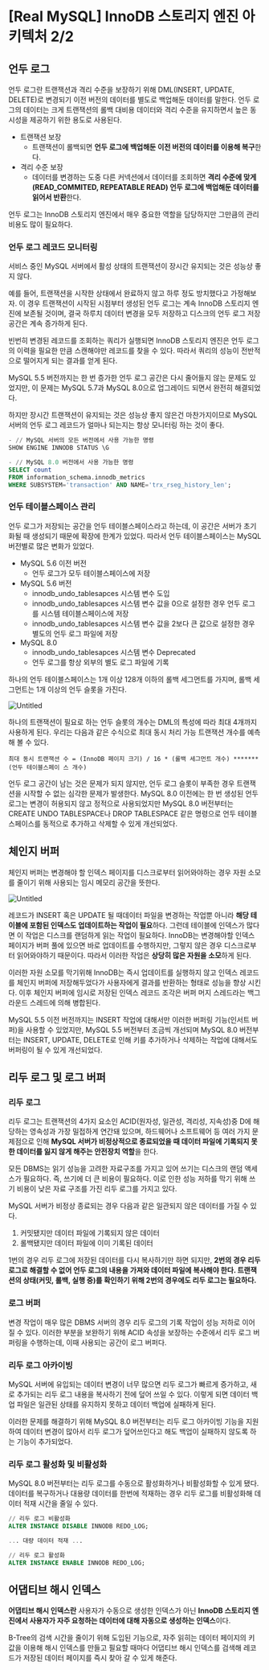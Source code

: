 # [Real MySQL] InnoDB 스토리지 엔진 아키텍처 2/2

## 언두 로그

언두 로그란 트랜잭션과 격리 수준을 보장하기 위해 DML(INSERT, UPDATE, DELETE)로 변경되기 이전 버전의 데이터를 별도로 백업해둔 데이터를 말한다. 언두 로그의 데이터는 크게 트랜잭션의 롤백 대비용 데이터와 격리 수준을 유지하면서 높은 동시성을 제공하기 위한 용도로 사용된다.

- 트랜잭션 보장
  - 트랜잭션이 롤백되면 **언두 로그에 백업해둔 이전 버전의 데이터를 이용해 복구**한다.
- 격리 수준 보장
  - 데이터를 변경하는 도중 다른 커넥션에서 데이터를 조회하면 **격리 수준에 맞게(READ_COMMITED, REPEATABLE READ) 언두 로그에 백업해둔 데이터를 읽어서 반환**한다.

언두 로그는 InnoDB 스토리지 엔진에서 매우 중요한 역할을 담당하지만 그만큼의 관리 비용도 많이 필요하다.

### 언두 로그 레코드 모니터링

서비스 중인 MySQL 서버에서 활성 상태의 트랜잭션이 장시간 유지되는 것은 성능상 좋지 않다.

예를 들어, 트랜잭션을 시작한 상태에서 완료하지 않고 하루 정도 방치했다고 가정해보자.
이 경우 트랜잭션이 시작된 시점부터 생성된 언두 로그는 계속 InnoDB 스토리지 엔진에 보존될 것이며, 결국 하루치 데이터 변경을 모두 저장하고 디스크의 언두 로그 저장 공간은 계속 증가하게 된다.

빈번히 변경된 레코드를 조회하는 쿼리가 실행되면 InnoDB 스토리지 엔진은 언두 로그의 이력을 필요한 만큼 스캔해야만 레코드를 찾을 수 있다. 따라서 쿼리의 성능이 전반적으로 떨어지게 되는 결과를 얻게 된다.

MySQL 5.5 버전까지는 한 번 증가한 언두 로그 공간은 다시 줄어들지 않는 문제도 있었지만, 이 문제는 MySQL 5.7과 MySQL 8.0으로 업그레이드 되면서 완전히 해결되었다.

하지만 장시간 트랜잭션이 유지되는 것은 성능상 좋지 않은건 마찬가지이므로 MySQL 서버의 언두 로그 레코드가 얼마나 되는지는 항상 모니터링 하는 것이 좋다.

```sql
- // MySQL 서버의 모든 버전에서 사용 가능한 명령
SHOW ENGINE INNODB STATUS \G

- // MySQL 8.0 버전에서 사용 가능한 명령
SELECT count
FROM information_schema.innodb_metrics
WHERE SUBSYSTEM='transaction' AND NAME='trx_rseg_history_len';
```

### 언두 테이블스페이스 관리

언두 로그가 저장되는 공간을 언두 테이블스페이스라고 하는데, 이 공간은 서버가 초기화될 때 생성되기 때문에 확장에 한계가 있었다. 따라서 언두 테이블스페이스는 MySQL 버전별로 많은 변화가 있었다.

- MySQL 5.6 이전 버전
  - 언두 로그가 모두 테이블스페이스에 저장
- MySQL 5.6 버전
  - innodb_undo_tablesapces 시스템 변수 도입
  - innodb_undo_tablesapces 시스템 변수 값을 0으로 설정한 경우 언두 로그를 시스템 테이블스페이스에 저장
  - innodb_undo_tablesapces 시스템 변수 값을 2보다 큰 값으로 설정한 경우 별도의 언두 로그 파일에 저장
- MySQL 8.0
  - innodb_undo_tablesapces 시스템 변수 Deprecated
  - 언두 로그를 항상 외부의 별도 로그 파일에 기록


하나의 언두 테이블스페이스는 1개 이상 128개 이하의 롤백 세그먼트를 가지며, 롤백 세그먼트는 1개 이상의 언두 슬롯을 가진다.

![Untitled](https://s3-us-west-2.amazonaws.com/secure.notion-static.com/51290472-6202-4ff6-b4cf-9c6be2d27ad7/Untitled.png)

하나의 트랜잭션이 필요로 하는 언두 슬롯의 개수는 DML의 특성에 따라 최대 4개까지 사용하게 된다. 우리는 다음과 같은 수식으로 최대 동시 처리 가능 트랜잭션 개수를 예측해 볼 수 있다.

`최대 동시 트랜잭션 수 = (InnoDB 페이지 크기) / 16 * (롤백 세그먼트 개수) ******* (언두 테이블스페이
스 개수)`

언두 로그 공간이 남는 것은 문제가 되지 않지만, 언두 로그 슬롯이 부족한 경우 트랜잭션을 시작할 수 없는 심각한 문제가 발생한다. MySQL 8.0 이전에는 한 번 생성된 언두 로그는 변경이 허용되지 않고 정적으로 사용되었지만 MySQL 8.0 버전부터는 CREATE UNDO TABLESPACE나 DROP TABLESPACE 같은 명령으로 언두 테이블스페이스를 동적으로 추가하고 삭제할 수 있게 개선되었다.

## 체인지 버퍼

체인지 버퍼는 변경해야 할 인덱스 페이지를 디스크로부터 읽어와야하는 경우 자원 소모를 줄이기 위해 사용되는 임시 메모리 공간을 뜻한다.

![Untitled](https://s3-us-west-2.amazonaws.com/secure.notion-static.com/fd4fe6ee-7b57-4738-9b9d-097d169550b1/Untitled.png)

레코드가 INSERT 혹은 UPDATE 될 때데이터 파일을 변경하는 작업뿐 아니라 **해당 테이블에 포함된 인덱스도 업데이트하는 작업이 필요**하다. 그런데 테이블에 인덱스가 많다면 이 작업은 디스크를 랜덤하게 읽는 작업이 필요하다. InnoDB는 변경해야할 인덱스 페이지가 버퍼 풀에 있으면 바로 업데이트를 수행하지만, 그렇지 않은 경우 디스크로부터 읽어와야하기 때문이다. 따라서 이러한 작업은 **상당히 많은 자원을 소모**하게 된다.

이러한 자원 소모를 막기위해 InnoDB는 즉시 업데이트를 실행하지 않고 인덱스 레코드를 체인지 버퍼에 저장해두었다가 사용자에게 결과를 반환하는 형태로 성능을 향상 시킨다. 이후 체인지 버퍼에 임시로 저장된 인덱스 레코드 조각은 버퍼 머지 스레드라는 백그라운드 스레드에 의해 병합된다.

MySQL 5.5 이전 버전까지는 INSERT 작업에 대해서만 이러한 버퍼링 기능(인서트 버퍼)을 사용할 수 있었지만, MySQL 5.5 버전부터 조금씩 개선되며 MySQL 8.0 버전부터는 INSERT, UPDATE, DELETE로 인해 키를 추가하거나 삭제하는 작업에 대해서도 버퍼링이 될 수 있게 개선되었다.

## 리두 로그 및 로그 버퍼

### 리두 로그

리두 로그는 트랜잭션의 4가지 요소인 ACID(원자성, 일관성, 격리성, 지속성)중 D에 해당하는 영속성과 가장 밀접하게 연간돼 있으며, 하드웨어나 소프트웨어 등 여러 가지 문제점으로 인해 **MySQL 서버가 비정상적으로 종료되었을 때 데이터 파일에 기록되지 못한 데이터를 잃지 않게 해주는 안전장치 역할**을 한다.

모든 DBMS는 읽기 성능을 고려한 자료구조를 가지고 있어 쓰기는 디스크의 랜덤 액세스가 필요하다. 즉, 쓰기에 더 큰 비용이 필요하다. 이로 인한 성능 저하를 막기 위해 쓰기 비용이 낮은 자료 구조를 가진 리두 로그를 가지고 있다.

MySQL 서버가 비정상 종료되는 경우 다음과 같은 일관되지 않은 데이터를 가질 수 있다.

1. 커밋됐지만 데이터 파일에 기록되지 않은 데이터
2. 롤백됐지만 데이터 파일에 이미 기록된 데이터

1번의 경우 리두 로그에 저장된 데이터를 다시 복사하기만 하면 되지만, **2번의 경우 리두 로그로 해결할 수 없어 언두 로그의 내용을 가져와 데이터 파일에 복사해야 한다. 트랜잭션의 상태(커밋, 롤백, 실행 중)를 확인하기 위해 2번의 경우에도 리두 로그는 필요하다.**

### 로그 버퍼

변경 작업이 매우 많은 DBMS 서버의 경우 리두 로그의 기록 작업이 성능 저하로 이어질 수 있다. 이러한 부분을 보완하기 위해 ACID 속성을 보장하는 수준에서 리두 로그 버퍼링을 수행하는데, 이때 사용되는 공간이 로그 버퍼다.

### 리두 로그 아카이빙

MySQL 서버에 유입되는 데이터 변경이 너무 많으면 리두 로그가 빠르게 증가하고, 새로 추가되는 리두 로그 내용을 복사하기 전에 덮어 쓰일 수 있다. 이렇게 되면 데이터 백업 파일은 일관된 상태를 유지하지 못하고 데이터 백업에 실패하게 된다.

이러한 문제를 해결하기 위해 MySQL 8.0 버전부터는 리두 로그 아카이빙 기능을 지원하여 데이터 변경이 많아서 리두 로그가 덮어쓰인다고 해도 백업이 실패하지 않도록 하는 기능이 추가되었다.

### 리두 로그 활성화 및 비활성화

MySQL 8.0 버전부터는 리두 로그를 수동으로 활성화하거나 비활성화할 수 있게 됐다. 데이터를 복구하거나 대용량 데이터를 한번에 적재하는 경우 리두 로그를 비활성화해 데이터 적재 시간을 줄일 수 있다.

```sql
// 리두 로그 비활성화
ALTER INSTANCE DISABLE INNODB REDO_LOG;

... 대량 데이터 적재 ...

// 리두 로그 활성화
ALTER INSTANCE ENABLE INNODB REDO_LOG;
```

## 어댑티브 해시 인덱스

**어댑티브 해시 인덱스란** 사용자가 수동으로 생성한 인덱스가 아닌 **InnoDB 스토리지 엔진에서 사용자가 자주 요청하는 데이터에 대해 자동으로 생성하는 인덱스**이다.

B-Tree의 검색 시간을 줄이기 위해 도입된 기능으로, 자주 읽히는 데이터 페이지의 키 값을 이용해 해시 인덱스를 만들고 필요할 때마다 어댑티브 해시 인덱스를 검색해 레코드가 저장된 데이터 페이지를 즉시 찾아 갈 수 있게 해준다.